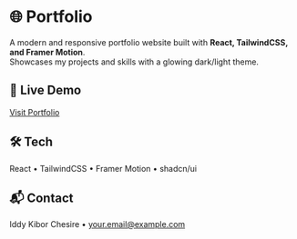 # 🌐 Portfolio

A modern and responsive portfolio website built with **React, TailwindCSS, and Framer Motion**.  
Showcases my projects and skills with a glowing dark/light theme.

## 🚀 Live Demo
[Visit Portfolio](https://your-portfolio-link.com)

## 🛠️ Tech
React • TailwindCSS • Framer Motion • shadcn/ui

## 📬 Contact
Iddy Kibor Chesire • your.email@example.com
